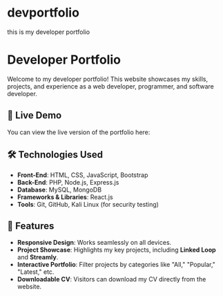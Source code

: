 # devportfolio
this is my developer portfolio
# Developer Portfolio

Welcome to my developer portfolio! This website showcases my skills, projects, and experience as a web developer, programmer, and software developer.

## 🚀 Live Demo

You can view the live version of the portfolio here: 

## 🛠️ Technologies Used

- **Front-End**: HTML, CSS, JavaScript, Bootstrap
- **Back-End**: PHP, Node.js, Express.js
- **Database**: MySQL, MongoDB
- **Frameworks & Libraries**: React.js
- **Tools**: Git, GitHub, Kali Linux (for security testing)

## 🌟 Features

- **Responsive Design**: Works seamlessly on all devices.
- **Project Showcase**: Highlights my key projects, including **Linked Loop** and **Streamly**.
- **Interactive Portfolio**: Filter projects by categories like "All," "Popular," "Latest," etc.
- **Downloadable CV**: Visitors can download my CV directly from the website.

